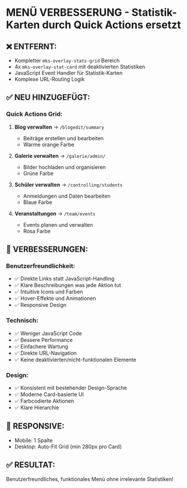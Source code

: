 # MENÜ VERBESSERUNG - Statistik-Karten durch Quick Actions ersetzt

## ❌ ENTFERNT:
- Kompletter `mks-overlay-stats-grid` Bereich
- 4x `mks-overlay-stat-card` mit deaktivierten Statistiken
- JavaScript Event Handler für Statistik-Karten
- Komplexe URL-Routing Logik

## ✅ NEU HINZUGEFÜGT:

### Quick Actions Grid:
1. **Blog verwalten** → `/blogedit/summary`
   - Beiträge erstellen und bearbeiten
   - Warme orange Farbe

2. **Galerie verwalten** → `/galerie/admin/`
   - Bilder hochladen und organisieren
   - Grüne Farbe

3. **Schüler verwalten** → `/controlling/students`
   - Anmeldungen und Daten bearbeiten
   - Blaue Farbe

4. **Veranstaltungen** → `/team/events`
   - Events planen und verwalten
   - Rosa Farbe

## 🎯 VERBESSERUNGEN:

### Benutzerfreundlichkeit:
- ✅ Direkte Links statt JavaScript-Handling
- ✅ Klare Beschreibungen was jede Aktion tut
- ✅ Intuitive Icons und Farben
- ✅ Hover-Effekte und Animationen
- ✅ Responsive Design

### Technisch:
- ✅ Weniger JavaScript Code
- ✅ Bessere Performance
- ✅ Einfachere Wartung
- ✅ Direkte URL-Navigation
- ✅ Keine deaktivierten/nicht-funktionalen Elemente

### Design:
- ✅ Konsistent mit bestehender Design-Sprache
- ✅ Moderne Card-basierte UI
- ✅ Farbcodierte Aktionen
- ✅ Klare Hierarchie

## 📱 RESPONSIVE:
- Mobile: 1 Spalte
- Desktop: Auto-Fit Grid (min 280px pro Card)

## ✅ RESULTAT:
Benutzerfreundliches, funktionales Menü ohne irrelevante Statistiken!
